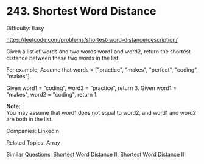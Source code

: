 # 243. Shortest Word Distance

Difficulty: Easy

https://leetcode.com/problems/shortest-word-distance/description/

Given a list of words and two words word1 and word2, return the shortest distance between these two words in the list.

For example,
Assume that words = ["practice", "makes", "perfect", "coding", "makes"].

Given word1 = “coding”, word2 = “practice”, return 3.
Given word1 = "makes", word2 = "coding", return 1.

**Note:**  
You may assume that word1 does not equal to word2, and word1 and word2 are both in the list.

Companies: LinkedIn

Related Topics: Array

Similar Questions: Shortest Word Distance II, Shortest Word Distance III
